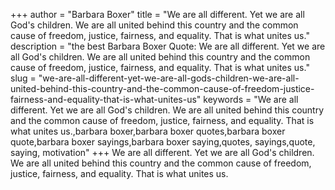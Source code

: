 +++
author = "Barbara Boxer"
title = "We are all different. Yet we are all God's children. We are all united behind this country and the common cause of freedom, justice, fairness, and equality. That is what unites us."
description = "the best Barbara Boxer Quote: We are all different. Yet we are all God's children. We are all united behind this country and the common cause of freedom, justice, fairness, and equality. That is what unites us."
slug = "we-are-all-different-yet-we-are-all-gods-children-we-are-all-united-behind-this-country-and-the-common-cause-of-freedom-justice-fairness-and-equality-that-is-what-unites-us"
keywords = "We are all different. Yet we are all God's children. We are all united behind this country and the common cause of freedom, justice, fairness, and equality. That is what unites us.,barbara boxer,barbara boxer quotes,barbara boxer quote,barbara boxer sayings,barbara boxer saying,quotes, sayings,quote, saying, motivation"
+++
We are all different. Yet we are all God's children. We are all united behind this country and the common cause of freedom, justice, fairness, and equality. That is what unites us.

